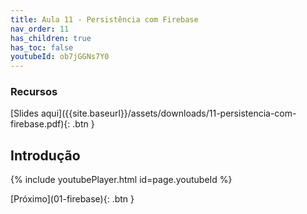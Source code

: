 ```yaml
---
title: Aula 11 - Persistência com Firebase
nav_order: 11
has_children: true
has_toc: false
youtubeId: ob7jGGNs7Y0
---
```


### Recursos

<span class="fs-3">
[Slides aqui]({{site.baseurl}}/assets/downloads/11-persistencia-com-firebase.pdf){: .btn }
</span>


## Introdução

{% include youtubePlayer.html id=page.youtubeId %}

<span class="fs-3 float-right">
[Próximo](01-firebase){: .btn }
</span>
